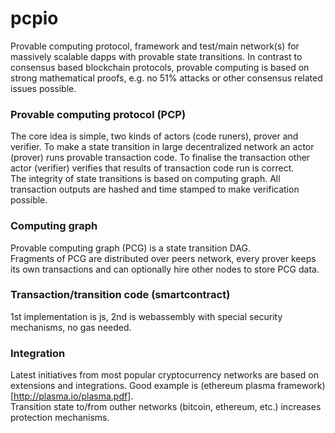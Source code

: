# pcpio
Provable computing protocol, framework and test/main network(s) for massively scalable dapps with provable state transitions. In contrast to consensus based blockchain protocols, provable computing is based on strong mathematical proofs, e.g. no 51% attacks or other consensus related issues possible.  

### Provable computing protocol (PCP)
The core idea is simple, two kinds of actors (code runers), prover and verifier. To make a state transition in large decentralized network an actor (prover) runs provable transaction code. To finalise the transaction other actor (verifier) verifies that results of transaction code run is correct.  
The integrity of state transitions is based on computing graph. All transaction outputs are hashed and time stamped to make verification possible.     

### Computing graph
Provable computing graph (PCG) is a state transition DAG.  
Fragments of PCG are distributed over peers network, every prover keeps its own transactions and can optionally hire other nodes to store PCG data.  

### Transaction/transition code (smartcontract)
1st implementation is js, 2nd is webassembly with special security mechanisms, no gas needed.

### Integration
Latest initiatives from most popular cryptocurrency networks are based on extensions and integrations. Good example is (ethereum plasma framework)[http://plasma.io/plasma.pdf].  
Transition state to/from outher networks (bitcoin, ethereum, etc.) increases protection mechanisms.

